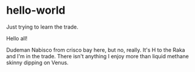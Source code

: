 # hello-world
Just trying to learn the trade.

Hello all!

Dudeman Nabisco from crisco bay here, but no, really. It's H to the Raka and I'm in the trade.
There isn't anything I enjoy more than liquid methane skinny dipping on Venus.
